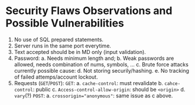 # Security Flaws Observations and Possible Vulnerabilities

1. No use of SQL prepared statements.
2. Server runs in the same port everytime.
3. Text accepted should be in MD only (input validation).
4. Password:
    a. Needs minimum length and;
    b. Weak passwords are allowed, needs combination of nums, symbols, ...
    c. Brute force attacks currently possible cause:
    d. Not storing securily/hashing.
    e. No tracking of failed attemps/account lockout.
5. Requests (`GET`/`POST`):
    `GET`:
        a. `cache-control`: must revalidate
        b. `cahce-control`: public
        c. `Access-control-allow-origin`: should be `<origin>`
        d. `vary`(?)
    `POST`:
        a. `crossorigin="anonymous"`: same issue as c above.

